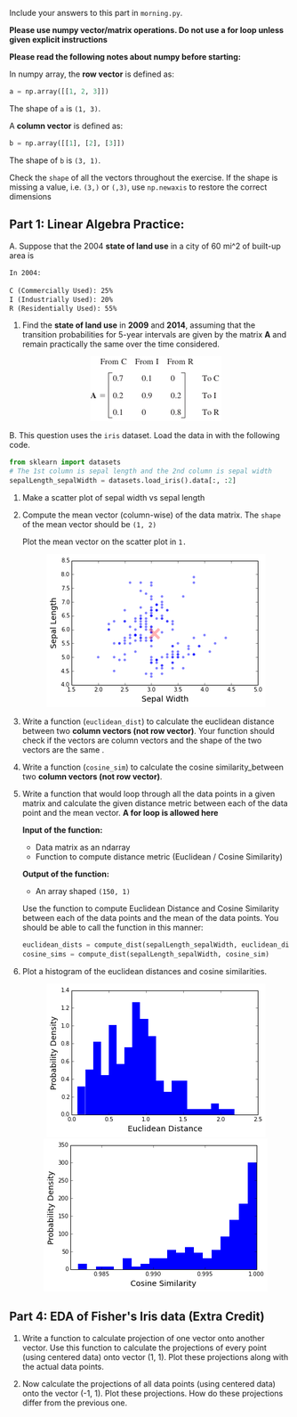 Include your answers to this part in `morning.py`.

**Please use numpy vector/matrix operations. Do not use a for loop unless given explicit instructions**

**Please read the following notes about numpy before starting:**

In numpy array, the **row vector** is defined as:

```python
a = np.array([[1, 2, 3]])
```
The shape of `a` is `(1, 3)`.

A **column vector** is defined as:
```python
b = np.array([[1], [2], [3]])
```
The shape of `b` is `(3, 1)`.

Check the `shape` of all the vectors throughout the exercise.
If the shape is missing a value, i.e. `(3,)` or  `(,3)`, use `np.newaxis` to
restore the correct dimensions


## Part 1: Linear Algebra Practice:

A. Suppose that the 2004 **state of land use** in a city of 60 mi^2 of built-up
   area is

   ```
   In 2004:
   
   C (Commercially Used): 25%
   I (Industrially Used): 20%
   R (Residentially Used): 55%
   ```

   1. Find the **state of land use** in **2009** and **2014**,
      assuming that the transition probabilities for 5-year intervals are given
      by the matrix **A** and remain practically the same over the time considered.
   
      <div align="center">
         <img src="images/transition_matix_A.png">
      </div>

B. This question uses the `iris` dataset. Load the data in with the following code.
   
   ```python
   from sklearn import datasets
   # The 1st column is sepal length and the 2nd column is sepal width
   sepalLength_sepalWidth = datasets.load_iris().data[:, :2]
   ```
  
   1. Make a scatter plot of sepal width vs sepal length
  
   2. Compute the mean vector (column-wise) of the data matrix. The `shape`
      of the mean vector should be `(1, 2)`
     
      Plot the mean vector on the scatter plot in `1.` 

      <div align="center">
       <img src="images/mean.png">
      </div>

   3. Write a function (`euclidean_dist`) to calculate the euclidean distance
      between two **column vectors (not row vector)**. Your function should check
      if the vectors are column vectors and the shape of the two vectors are the same .

   4. Write a function (`cosine_sim`) to calculate the cosine similarity_between 
      two **column vectors (not row vector)**.
   
   5. Write a function that would loop through all the data points in a given matrix and 
      calculate the given distance metric between each of the data point and the mean
      vector. **A for loop is allowed here**
      
      **Input of the function:**
         - Data matrix as an ndarray
         - Function to compute distance metric (Euclidean / Cosine Similarity)
      
      **Output of the function:**
         - An array shaped `(150, 1)`
      
      Use the function to compute Euclidean Distance and Cosine Similarity between each of
      the data points and the mean of the data points. You should be able to call the function
      in this manner:

      ```python
      euclidean_dists = compute_dist(sepalLength_sepalWidth, euclidean_dist)
      cosine_sims = compute_dist(sepalLength_sepalWidth, cosine_sim)
      ```
   6. Plot a histogram of the euclidean distances and cosine similarities.
   
      <div align="center">
       <img src="images/eucli_hist.png">
      </div>

      <div align="center">
       <img src="images/cos_hist.png">
      </div>


## Part 4: EDA of Fisher's Iris data (Extra Credit)

1. Write a function to calculate projection of one vector onto another vector.
   Use this function to calculate the projections of every point
   (using centered data) onto vector (1, 1). Plot these projections along with
    the actual data points.

2. Now calculate the projections of all data points (using centered data) onto
   the vector (-1, 1). Plot these projections. How do these projections differ
   from the previous one.
